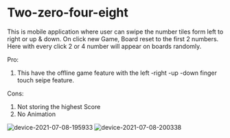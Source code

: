 # Two-zero-four-eight
This is mobile application where user can swipe the number tiles form left to right or up & down.
On click new Game, Board reset to the first 2 numbers.
Here with every click 2 or 4 number will appear on boards randomly.

Pro:
1. This have the offline game feature with the left -right -up -down finger touch seipe feature.

Cons:
1. Not storing the highest Score
2. No Animation

![device-2021-07-08-195933](https://user-images.githubusercontent.com/28527324/124940233-6bb06200-e027-11eb-9c17-3ceede2c60df.png)
![device-2021-07-08-200338](https://user-images.githubusercontent.com/28527324/124940445-9f8b8780-e027-11eb-8211-ed5b97da4546.png)



